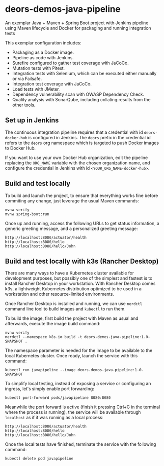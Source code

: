# deors-demos-java-pipeline

An exemplar Java + Maven + Spring Boot project with Jenkins pipeline using Maven lifecycle and Docker for packaging and running integration tests

This exemplar configuration includes:

- Packaging as a Docker image.
- Pipeline as code with Jenkins.
- Surefire configured to gather test coverage with JaCoCo.
- Mutation tests with Pitest.
- Integration tests with Selenium, which can be executed either manually or via Failsafe.
- Integration test coverage with JaCoCo.
- Load tests with JMeter.
- Dependency vulnerability scan with OWASP Dependency Check.
- Quality analysis with SonarQube, including collating results from the other tools.

## Set up in Jenkins

The continuous integration pipeline requires that a credential with id `deors-docker-hub`
is configured in Jenkins. The `deors` prefix in the credential id refers to the `deors`
org namespace which is targeted to push Docker images to Docker Hub.

If you want to use your own Docker Hub organization, edit the pipeline replacing the `ORG_NAME` variable with the chosen organization name, and configure the credential in Jenkins with id `<YOUR_ORG_NAME-docker-hub>`.

## Build and test locally

To build and launch the project, to ensure that everything works fine before commiting any change, just leverage the usual Maven commands:

    mvnw verify
    mvnw spring-boot:run

Once up and running, access the following URLs to get status information, a generic greeting message, and a personalized greeting message:

    http://localhost:8080/actuator/health
    http://localhost:8080/hello
    http://localhost:8080/hello/John

## Build and test locally with k3s (Rancher Desktop)

There are many ways to have a Kubernetes cluster available for development purposes, but possibly one of the simplest and fastest is to install Rancher Desktop in your workstation. With Rancher Desktop comes k3s, a lightweight Kubernetes distribution optimized to be used in a workstation and other resource-limited environments.

Once Rancher Desktop is installed and running, we can use `nerdctl` command line tool to build images and `kubectl` to run them.

To build the image, first build the project with Maven as usual and afterwards, execute the image build command:

    mvnw verify
    nerdctl --namespace k8s.io build -t deors-demos-java-pipeline:1.0-SNAPSHOT .

The namespace parameter is needed for the image to be available to the local Kubernetes cluster. Once ready, launch the service with this command:

    kubectl run javapipeline --image deors-demos-java-pipeline:1.0-SNAPSHOT

To simplify local testing, instead of exposing a service or configuring an ingress, let's simply enable port forwarding:

    kubectl port-forward pods/javapipeline 8080:8080

Meanwhile the port forward is active (finish it pressing Ctrl+C in the terminal where the process is running), the service will be available through `localhost` as if it was running as a local process:

    http://localhost:8080/actuator/health
    http://localhost:8080/hello
    http://localhost:8080/hello/John

Once the local tests have finished, terminate the service with the following command:

    kubectl delete pod javapipeline
